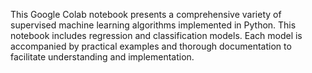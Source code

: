 This Google Colab notebook presents a comprehensive variety of supervised machine learning algorithms implemented in Python. This notebook includes regression and classification models. Each model is accompanied by practical examples and thorough documentation to facilitate understanding and implementation.
